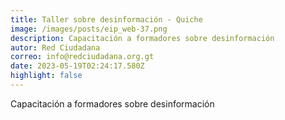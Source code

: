 ```yaml
---
title: Taller sobre desinformación - Quiche
image: /images/posts/eip_web-37.png
description: Capacitación a formadores sobre desinformación
autor: Red Ciudadana
correo: info@redciudadana.org.gt
date: 2023-05-19T02:24:17.580Z
highlight: false
---
```

Capacitación a formadores sobre desinformación